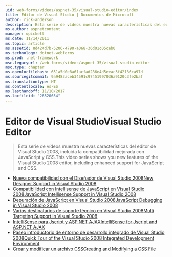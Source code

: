 ```yaml
---
uid: web-forms/videos/aspnet-35/visual-studio-editor/index
title: Editor de Visual Studio | Documentos de Microsoft
author: rick-anderson
description: Esta serie de vídeos muestra nuevas características del editor de Visual Studio 2008, incluida la compatibilidad mejorada con JavaScript y CSS.
ms.author: aspnetcontent
manager: wpickett
ms.date: 11/14/2011
ms.topic: article
ms.assetid: 8d424d7b-5206-4790-a068-36d01c05ceb0
ms.technology: dotnet-webforms
ms.prod: .net-framework
msc.legacyurl: /web-forms/videos/aspnet-35/visual-studio-editor
msc.type: chapter
ms.openlocfilehash: 651a5d0e8a61acfad286e4d5eeac3f42136ca97d
ms.sourcegitcommit: 9a9483aceb34591c97451997036a9120c3fe2baf
ms.translationtype: HT
ms.contentlocale: es-ES
ms.lasthandoff: 11/10/2017
ms.locfileid: "26520654"
---
```

<a name="visual-studio-editor"></a><span data-ttu-id="394b9-103">Editor de Visual Studio</span><span class="sxs-lookup"><span data-stu-id="394b9-103">Visual Studio Editor</span></span>
====================
> <span data-ttu-id="394b9-104">Esta serie de vídeos muestra nuevas características del editor de Visual Studio 2008, incluida la compatibilidad mejorada con JavaScript y CSS.</span><span class="sxs-lookup"><span data-stu-id="394b9-104">This video series shows you new features of the Visual Studio 2008 editor, including enhanced support for JavaScript and CSS.</span></span>


- [<span data-ttu-id="394b9-105">Nueva compatibilidad con el Diseñador de Visual Studio 2008</span><span class="sxs-lookup"><span data-stu-id="394b9-105">New Designer Support in Visual Studio 2008</span></span>](new-designer-support-in-visual-studio-2008.md)
- [<span data-ttu-id="394b9-106">Compatibilidad con Intellisense de JavaScript en Visual Studio 2008</span><span class="sxs-lookup"><span data-stu-id="394b9-106">JavaScript Intellisense Support in Visual Studio 2008</span></span>](javascript-intellisense-support-in-visual-studio-2008.md)
- [<span data-ttu-id="394b9-107">Depuración de JavaScript en Visual Studio 2008</span><span class="sxs-lookup"><span data-stu-id="394b9-107">JavaScript Debugging in Visual Studio 2008</span></span>](javascript-debugging-in-visual-studio-2008.md)
- [<span data-ttu-id="394b9-108">Varios destinatarios de soporte técnico en Visual Studio 2008</span><span class="sxs-lookup"><span data-stu-id="394b9-108">Multi Targeting Support in Visual Studio 2008</span></span>](multi-targeting-support-in-visual-studio-2008.md)
- [<span data-ttu-id="394b9-109">IntelliSense para Jscript y ASP.NET AJAX</span><span class="sxs-lookup"><span data-stu-id="394b9-109">IntelliSense for Jscript and ASP.NET AJAX</span></span>](intellisense-for-jscript-and-aspnet-ajax.md)
- [<span data-ttu-id="394b9-110">Paseo introductorio de entorno de desarrollo integrado de Visual Studio 2008</span><span class="sxs-lookup"><span data-stu-id="394b9-110">Quick Tour of the Visual Studio 2008 Integrated Development Environment</span></span>](quick-tour-of-the-visual-studio-2008-integrated-development-environment.md)
- [<span data-ttu-id="394b9-111">Crear y modificar un archivo CSS</span><span class="sxs-lookup"><span data-stu-id="394b9-111">Creating and Modifying a CSS File</span></span>](creating-and-modifying-a-css-file.md)
